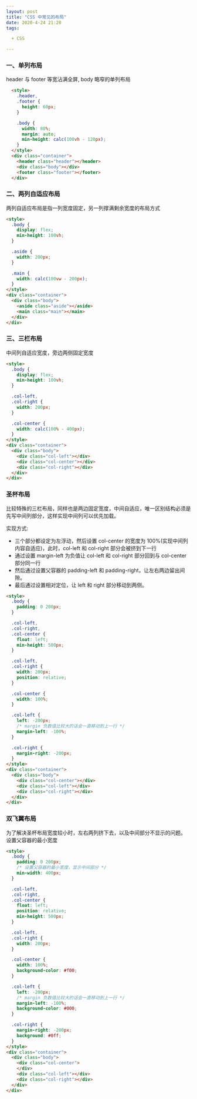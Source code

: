 ```yaml
---
layout: post
title: "CSS 中常见的布局"
date: 2020-4-24 21:20
tags: 

  + CSS

---
```


### 一、单列布局

header 与 footer 等宽沾满全屏, body 略窄的单列布局

``` html
  <style>
    .header,
    .footer {
      height: 60px;
    }

    .body {
      width: 80%;
      margin: auto;
      min-height: calc(100vh - 120px);
    }
  </style>
  <div class="container">
    <header class="header"></header>
    <div class="body"></div>
    <footer class="footer"></footer>
  </div>
```

### 二、两列自适应布局

两列自适应布局是指一列宽度固定，另一列撑满剩余宽度的布局方式

``` html
<style>
  .body {
    display: flex;
    min-height: 100vh;
  }

  .aside {
    width: 200px;
  }

  .main {
    width: calc(100vw - 200px);
  }
</style>
<div class="container">
  <div class="body">
    <aside class="aside"></aside>
    <main class="main"></main>
  </div>
</div>
```

### 三、三栏布局

中间列自适应宽度，旁边两侧固定宽度

``` html
<style>
  .body {
    display: flex;
    min-height: 100vh;
  }

  .col-left,
  .col-right {
    width: 200px;
  }

  .col-center {
    width: calc(100% - 400px);
  }
</style>
<div class="container">
  <div class="body">
    <div class="col-left"></div>
    <div class="col-center"></div>
    <div class="col-right"></div>
  </div>
</div>
```

### 圣杯布局

比较特殊的三栏布局，同样也是两边固定宽度，中间自适应，唯一区别结构必须是先写中间列部分，这样实现中间列可以优先加载。

实现方式: 

  + 三个部分都设定为左浮动，然后设置 col-center 的宽度为 100%(实现中间列内容自适应)，此时，col-left 和 col-right 部分会被挤到下一行
  + 通过设置 margin-left 为负值让 col-left 和 col-right 部分回到与 col-center 部分同一行
  + 然后通过设置父容器的 padding-left 和 padding-right，让左右两边留出间隙。
  + 最后通过设置相对定位，让 left 和 right 部分移动到两侧。

``` html
<style>
  .body {
    padding: 0 200px;
  }

  .col-left,
  .col-right,
  .col-center {
    float: left;
    min-height: 500px;
  }

  .col-left,
  .col-right {
    width: 200px;
    position: relative;
  }

  .col-center {
    width: 100%;
  }

  .col-left {
    left: -200px;
    /* margin 负数值比较大的话会一直移动到上一行 */
    margin-left: -100%;
  }

  .col-right {
    margin-right: -200px;
  }
</style>
<div class="container">
  <div class="body">
    <div class="col-center"></div>
    <div class="col-left"></div>
    <div class="col-right"></div>
  </div>
</div>
```

### 双飞翼布局

为了解决圣杯布局宽度较小时，左右两列挤下去，以及中间部分不显示的问题。
设置父容器的最小宽度

``` html
<style>
  .body {
    padding: 0 200px;
    /* 设置父容器的最小宽度，显示中间部分 */
    min-width: 400px;
  }

  .col-left,
  .col-right,
  .col-center {
    float: left;
    position: relative;
    min-height: 500px;
  }

  .col-left,
  .col-right {
    width: 200px;
  }

  .col-center {
    width: 100%;
    background-color: #f00;
  }

  .col-left {
    left: -200px;
    /* margin 负数值比较大的话会一直移动到上一行 */
    margin-left: -100%;
    background-color: #000;
  }

  .col-right {
    margin-right: -200px;
    background: #0ff;
  }
</style>
<div class="container">
  <div class="body">
    <div class="col-center">
    </div>
    <div class="col-left"></div>
    <div class="col-right"></div>
  </div>
</div>
```


